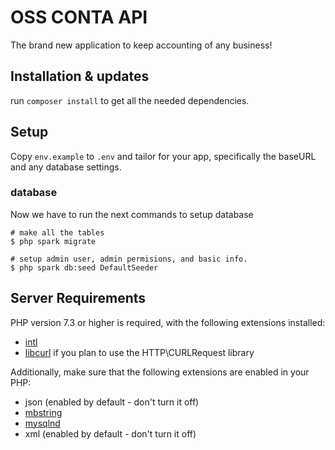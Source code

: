 # OSS CONTA API

The brand new application to keep accounting of any business!


## Installation & updates

run `composer install` to get all the needed dependencies.

## Setup

Copy `env.example` to `.env` and tailor for your app, specifically the baseURL
and any database settings.

### database

Now we have to run the next commands to setup database
```
# make all the tables
$ php spark migrate

# setup admin user, admin permisions, and basic info.
$ php spark db:seed DefaultSeeder
```

## Server Requirements

PHP version 7.3 or higher is required, with the following extensions installed:

- [intl](http://php.net/manual/en/intl.requirements.php)
- [libcurl](http://php.net/manual/en/curl.requirements.php) if you plan to use the HTTP\CURLRequest library

Additionally, make sure that the following extensions are enabled in your PHP:

- json (enabled by default - don't turn it off)
- [mbstring](http://php.net/manual/en/mbstring.installation.php)
- [mysqlnd](http://php.net/manual/en/mysqlnd.install.php)
- xml (enabled by default - don't turn it off)
